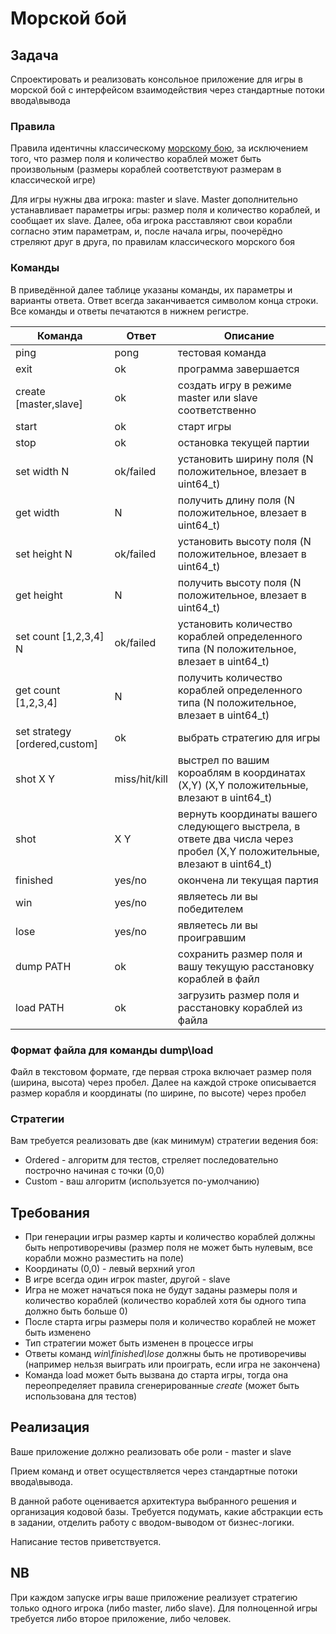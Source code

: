 # Морской бой

## Задача

Спроектировать и реализовать консольное приложение для игры в морской бой с интерфейсом взаимодействия через стандартные потоки ввода\вывода

### Правила

Правила идентичны классическому [морскому бою](https://ru.wikipedia.org/wiki/%D0%9C%D0%BE%D1%80%D1%81%D0%BA%D0%BE%D0%B9_%D0%B1%D0%BE%D0%B9_(%D0%B8%D0%B3%D1%80%D0%B0)), за исключением того, что размер поля и количество кораблей может быть произвольным (размеры кораблей соответствуют размерам в классической игре)


Для игры нужны два игрока: master и slave. Master дополнительно устанавливает параметры игры: размер поля и количество кораблей, и сообщает их slave. Далее, оба игрока расставляют свои корабли согласно этим параметрам, и, после начала игры, поочерёдно стреляют друг в друга, по правилам классического морского боя


### Команды

В приведённой далее таблице указаны команды, их параметры и варианты ответа.
Ответ всегда заканчивается символом конца строки. Все команды и ответы печатаются в нижнем регистре.

| Команда                      | Ответ          | Описание |
| -------                      | -----          | --------                                    |
| ping                         |  pong          |   тестовая команда                          |
| exit                         |  ok            |   программа завершается                     |
| create [master,slave]        |  ok            |   создать игру в режиме master или slave соответственно       |
| start                        |  ok            |   старт игры                     |
| stop                         |  ok            |   остановка текущей партии       |
| set width  N                 |  ok/failed     |   установить ширину поля (N положительное, влезает в uint64_t)       |
| get width                    |  N             |   получить длину поля  (N положительное, влезает в uint64_t)      |
| set height N                 |  ok/failed     |   установить высоту поля (N положительное, влезает в uint64_t)        |
| get height                   |  N             |   получить высоту поля  (N положительное, влезает в uint64_t)      |
| set count [1,2,3,4]  N       |  ok/failed     |   установить количество кораблей определенного типа (N положительное, влезает в uint64_t)        |
| get count [1,2,3,4]          |  N             |   получить количество кораблей определенного типа (N положительное, влезает в uint64_t)        |
| set strategy [ordered,custom]|  ok            |   выбрать стратегию для игры        |
| shot X Y                     |  miss/hit/kill |   выстрел по вашим короаблям в координатах (X,Y) (X,Y положительные, влезают в uint64_t)      | 
| shot                         |  X Y           |   вернуть координаты вашего следующего выстрела, в ответе два числа через пробел  (X,Y положительные, влезают в uint64_t)       |
| finished                     |  yes/no        |   окончена ли текущая партия       |
| win                          |  yes/no        |   являетесь ли вы победителем       |
| lose                         |  yes/no        |   являетесь ли вы проигравшим       |
| dump PATH                    |  ok            |   сохранить размер поля и вашу текущую расстановку кораблей в файл        |
| load PATH                    |  ok            |   загрузить размер поля и расстановку кораблей из файла      |

### Формат файла для команды dump\load

Файл в текстовом формате, где первая строка включает размер поля (ширина, высота) через пробел.
Далее на каждой строке описывается размер корабля и координаты (по ширине, по высоте) через пробел

### Стратегии

Вам требуется реализовать две (как минимум) стратегии ведения боя:

* Ordered - алгоритм для тестов, стреляет последовательно построчно начиная с точки (0,0)
* Custom  - ваш алгоритм (используется по-умолчанию)


## Требования

* При генерации игры размер карты и количество кораблей должны быть непротиворечивы (размер поля не может быть нулевым, все корабли можно разместить на поле)
* Координаты (0,0) - левый верхний угол
* В игре всегда один игрок master, другой - slave
* Игра не может начаться пока не будут заданы размеры поля и количество кораблей (количество кораблей хотя бы одного типа должно быть больше 0)
* После старта игры размеры поля и количество кораблей не может быть изменено
* Тип стратегии может быть изменен в процессе игры
* Ответы команд _win\finished\lose_ должны быть не противоречивы (например нельзя выиграть или проиграть, если игра не закончена)
* Команда load может быть вызвана до старта игры, тогда она переопределяет правила сгенерированные _create_ (может быть использована для тестов)

## Реализация

Ваше приложение должно реализовать обе роли - master и slave

Прием команд и ответ осуществляется через стандартные потоки ввода\вывода.

В данной работе оценивается архитектура выбранного решения и организация кодовой базы. Требуется подумать, какие абстракции есть в задании, отделить работу с вводом-выводом от бизнес-логики.

Написание тестов приветствуется.

## NB

При каждом запуске игры ваше приложение реализует стратегию только одного игрока (либо master, либо slave). Для полноценной игры требуется либо второе приложение, либо человек.
